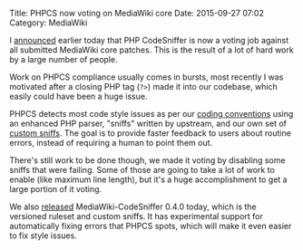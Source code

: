 Title: PHPCS now voting on MediaWiki core
Date: 2015-09-27 07:02
Category: MediaWiki

I [announced](https://lists.wikimedia.org/pipermail/wikitech-l/2015-September/083392.html) earlier today that PHP CodeSniffer is now a voting job against all submitted MediaWiki core patches. This is the result of a lot of hard work by a large number of people.

Work on PHPCS compliance usually comes in bursts, most recently I was motivated after a closing PHP tag (<code>?></code>) made it into our codebase, which easily could have been a huge issue.

PHPCS detects most code style issues as per our [coding conventions](https://www.mediawiki.org/wiki/Manual:Coding_conventions/PHP) using an enhanced PHP parser, "sniffs" written by upstream, and our own set of [custom sniffs](https://packagist.org/packages/mediawiki/mediawiki-codesniffer). The goal is to provide faster feedback to users about routine errors, instead of requiring a human to point them out.

There's still work to be done though, we made it voting by disabling some sniffs that were failing. Some of those are going to take a lot of work to enable (like maximum line length), but it's a huge accomplishment to get a large portion of it voting.

We also [released](https://lists.wikimedia.org/pipermail/wikitech-l/2015-September/083391.html) MediaWiki-CodeSniffer 0.4.0 today, which is the versioned ruleset and custom sniffs. It has experimental support for automatically fixing errors that PHPCS spots, which will make it even easier to fix style issues.
